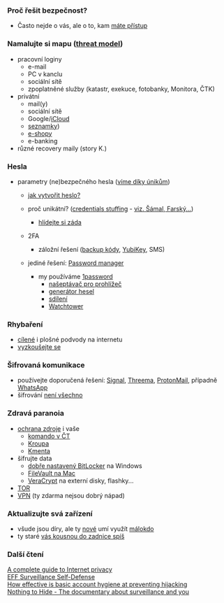 ### Proč řešit bezpečnost?
 + Často nejde o vás, ale o to, kam [máte přístup](https://www.theverge.com/2018/12/17/18144807/pewdiepie-tseries-wall-street-journal-hack-subscribers)

### Namalujte si mapu ([threat model](https://privacyforjournalists.org.au/threat-modeling-for-journalists))
  + pracovní loginy
    + e-mail
    + PC v kanclu
    + sociální sítě
    + zpoplatněné služby (katastr, exekuce, fotobanky, Monitora, ČTK)
  + privátní
    + mail(y)
    + sociální sítě
    + Google/[iCloud](https://en.wikipedia.org/wiki/ICloud_leaks_of_celebrity_photos)
    + [seznamky](https://techcrunch.com/2016/12/14/ashley-madison-settles-with-the-ftc-over-online-dating-hack/))
    + [e-shopy](https://www.irozhlas.cz/ekonomika/hacker-napadl-tri-ctvrte-milionu-uctu-mallcz-e-shop-se-zakaznikum-omluvil_1708281431_jra)
    + e-banking
  + různé recovery maily (story K.)

### Hesla
+ parametry (ne)bezpečného hesla ([víme díky únikům](https://www.troyhunt.com/86-of-passwords-are-terrible-and-other-statistics/))
  + [jak vytvořit heslo?](https://xkcd.com/936/)
  + proč unikátní? ([credentials stuffing](https://www.troyhunt.com/password-reuse-credential-stuffing-and-another-1-billion-records-in-have-i-been-pwned/) - [viz. Šámal, Farský...](https://www.irozhlas.cz/zpravy-domov/hesla-unik-mailu-farsky-hamacek-samal-hackeri-prihlasovaci-udaje_1901150555_cib))
    + [hlídejte si záda](https://haveibeenpwned.com/)
  + 2FA
    + záložní řešení ([backup kódy](https://support.google.com/accounts/answer/1187538?co=GENIE.Platform%3DAndroid&hl=en), [YubiKey](https://www.yubico.com/), SMS)
    
  + jediné řešení: [Password manager](https://thewirecutter.com/reviews/best-password-managers/)
    + my používáme [1password](https://1password.com/)
      + [našeptávač pro prohlížeč](https://support.1password.com/getting-started-1password-x/)
      + [generátor hesel](https://support.1password.com/change-website-password/)
      + [sdílení](https://support.1password.com/create-share-vaults/)
      + [Watchtower](https://support.1password.com/watchtower/)

### Rhybaření
  + [cílené](https://www.irozhlas.cz/zpravy-domov/phishing-utoky-instagram-facebook-falesne-ucty-profily-sms-kod_1905180600_kno) i plošné podvody na internetu
  + [vyzkoušejte se](https://phishingquiz.withgoogle.com/)

### Šifrovaná komunikace
  + používejte doporučená řešení: [Signal](https://signal.org/), [Threema](https://threema.ch/en), [ProtonMail](https://protonmail.com/), případně [WhatsApp](https://www.whatsapp.com/)
  + šifrování [není všechno](https://www.irozhlas.cz/komentare/sofrovani-unik-dat-korupce_1904040600_cib)

### Zdravá paranoia
  + [ochrana zdroje](	https://www.zakonyprolidi.cz/cs/2000-46#f2009299) i vaše
    + [komando v ČT](https://nalus.usoud.cz:443/Search/GetText.aspx?sz=2-1375-11_1)
    + [Kroupa](https://www.irozhlas.cz/zpravy-domov/janek-kroupa-soud-pandur-odposlechy_1809250600_kro)
    + [Kmenta](https://www.usoud.cz/aktualne/organy-cinne-v-trestnim-rizeni-se-musi-vyvarovat-postupu-ktery-by-ohrozoval-svobodu-slova/)
  + šifrujte data
    + [dobře nastavený BitLocker](https://www.howtogeek.com/193649/how-to-make-bitlocker-use-256-bit-aes-encryption-instead-of-128-bit-aes/) na Windows
    + [FileVault na Mac](https://support.apple.com/en-us/HT204837)
    + [VeraCrypt](https://www.veracrypt.fr/en/Downloads.html) na externí disky, flashky...
  + [TOR](https://www.torproject.org/download/)
  + [VPN](https://protonvpn.com/) (ty zdarma nejsou dobrý nápad)

### Aktualizujte svá zařízení
  + všude jsou díry, ale ty [nové](https://en.wikipedia.org/wiki/Zero-day_(computing)) umí využít [málokdo](https://www.securityweek.com/uk-spy-agency-joins-nsa-sharing-zero-day-disclosure-process)
  + ty staré [vás kousnou do zadnice spíš](https://en.wikipedia.org/wiki/2019_Baltimore_ransomware_attack)


### Další čtení
[A complete guide to Internet privacy](https://protonmail.com/blog/internet-privacy/)  
[EFF Surveillance Self-Defense](https://ssd.eff.org/en)  
[How effective is basic account hygiene at preventing hijacking](https://security.googleblog.com/2019/05/new-research-how-effective-is-basic.html)  
[Nothing to Hide - The documentary about surveillance and you](https://vimeo.com/189016018)  
